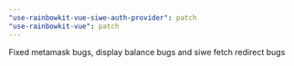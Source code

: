 ```yaml
---
"use-rainbowkit-vue-siwe-auth-provider": patch
"use-rainbowkit-vue": patch
---
```


Fixed metamask bugs, display balance bugs and siwe fetch redirect bugs

